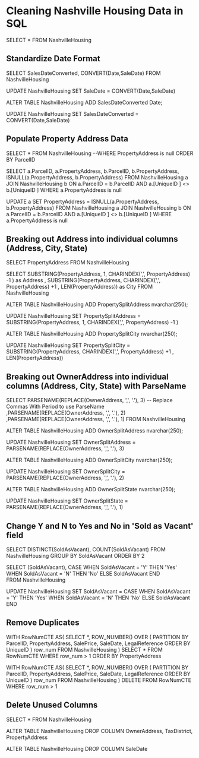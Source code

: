 

# Cleaning Nashville Housing Data in SQL  

SELECT * 
FROM NashvilleHousing

## Standardize Date Format

SELECT SalesDateConverted, CONVERT(Date,SaleDate)
FROM NashvilleHousing

UPDATE NashvilleHousing
SET SaleDate = CONVERT(Date,SaleDate)

ALTER TABLE NashvilleHousing
ADD SalesDateConverted Date;

UPDATE NashvilleHousing
SET SalesDateConverted = CONVERT(Date,SaleDate)

## Populate Property Address Data

SELECT *
FROM NashvilleHousing
--WHERE PropertyAddress is null
ORDER BY ParcelID

SELECT a.ParcelID, a.PropertyAddress, b.ParcelID, b.PropertyAddress, ISNULL(a.PropertyAddress, b.PropertyAddress)
FROM NashvilleHousing a
JOIN NashvilleHousing b
	ON a.ParcelID = b.ParcelID
	AND a.[UniqueID ] <> b.[UniqueID ]
WHERE a.PropertyAddress is null

UPDATE a 
SET PropertyAddress = ISNULL(a.PropertyAddress, b.PropertyAddress)
FROM NashvilleHousing a
JOIN NashvilleHousing b
	ON a.ParcelID = b.ParcelID
	AND a.[UniqueID ] <> b.[UniqueID ]
WHERE a.PropertyAddress is null

## Breaking out Address into individual columns (Address, City, State)

SELECT PropertyAddress
FROM NashvilleHousing

SELECT
SUBSTRING(PropertyAddress, 1, CHARINDEX(',', PropertyAddress) -1 ) as Address
, SUBSTRING(PropertyAddress, CHARINDEX(',', PropertyAddress) +1 , LEN(PropertyAddress)) as City
FROM NashvilleHousing

ALTER TABLE NashvilleHousing
ADD PropertySplitAddress nvarchar(250);

UPDATE NashvilleHousing
SET PropertySplitAddress = SUBSTRING(PropertyAddress, 1, CHARINDEX(',', PropertyAddress) -1 )

ALTER TABLE NashvilleHousing
ADD PropertySplitCity nvarchar(250);

UPDATE NashvilleHousing
SET PropertySplitCity = SUBSTRING(PropertyAddress, CHARINDEX(',', PropertyAddress) +1 , LEN(PropertyAddress))


## Breaking out OwnerAddress into individual columns (Address, City, State) with ParseName

SELECT 
PARSENAME(REPLACE(OwnerAddress, ',', '.'), 3) -- Replace Commas With Period to use ParseName
,PARSENAME(REPLACE(OwnerAddress, ',', '.'), 2)
,PARSENAME(REPLACE(OwnerAddress, ',', '.'), 1) 
FROM NashvilleHousing

ALTER TABLE NashvilleHousing
ADD OwnerSplitAddress nvarchar(250);

UPDATE NashvilleHousing
SET OwnerSplitAddress = PARSENAME(REPLACE(OwnerAddress, ',', '.'), 3)

ALTER TABLE NashvilleHousing
ADD OwnerSplitCity nvarchar(250);

UPDATE NashvilleHousing
SET OwnerSplitCity = PARSENAME(REPLACE(OwnerAddress, ',', '.'), 2)

ALTER TABLE NashvilleHousing
ADD OwnerSplitState nvarchar(250);

UPDATE NashvilleHousing
SET OwnerSplitState = PARSENAME(REPLACE(OwnerAddress, ',', '.'), 1) 

## Change Y and N to Yes and No in 'Sold as Vacant' field

SELECT DISTINCT(SoldAsVacant), COUNT(SoldAsVacant)
FROM NashvilleHousing
GROUP BY SoldAsVacant
ORDER BY 2


SELECT (SoldAsVacant),
CASE WHEN SoldAsVacant = 'Y' THEN 'Yes'
	 WHEN SoldAsVacant = 'N' THEN 'No'
	 ELSE SoldAsVacant
	 END	
FROM NashvilleHousing

UPDATE NashvilleHousing
SET SoldAsVacant =  CASE WHEN SoldAsVacant = 'Y' THEN 'Yes'
	 WHEN SoldAsVacant = 'N' THEN 'No'
	 ELSE SoldAsVacant
	 END	

## Remove Duplicates 

WITH RowNumCTE AS(
SELECT *,
	ROW_NUMBER() OVER (
	PARTITION BY ParcelID,
				 PropertyAddress,
				 SalePrice,
				 SaleDate,
				 LegalReference
				 ORDER BY 
					UniqueID
					) row_num
FROM NashvilleHousing
)
SELECT * 
FROM RowNumCTE
WHERE row_num > 1
ORDER  BY PropertyAddress


WITH RowNumCTE AS(
SELECT *,
	ROW_NUMBER() OVER (
	PARTITION BY ParcelID,
				 PropertyAddress,
				 SalePrice,
				 SaleDate,
				 LegalReference
				 ORDER BY 
					UniqueID
					) row_num
FROM NashvilleHousing
)
DELETE
FROM RowNumCTE
WHERE row_num > 1

## Delete Unused Columns 

SELECT *
FROM NashvilleHousing


ALTER TABLE NashvilleHousing
DROP COLUMN OwnerAddress, TaxDistrict, PropertyAddress

ALTER TABLE NashvilleHousing
DROP COLUMN SaleDate

